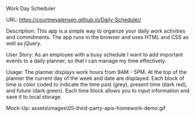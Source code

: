 Work Day Scheduler

URL: https://courtneyajensen.github.io/Daily-Scheduler/

Description: This app is a simple way to organize your daily work activities and commitments. The app runs in the browser and uses HTML and CSS as well as jQuery.

User Story: As an employee with a busy schedule I want to add important events to a daily planner, so that I can manage my time effectively.

Usage: The planner displays work hours from 9AM - 5PM. At the top of the planner the current day of the week and date are displayed. Each block of time is color coded to indicate the time past (grey), present time (dark red), and future (dark green). Each time block allows you to input information and save it to local storage.

Mock-Up:
assets\images\05-third-party-apis-homework-demo.gif